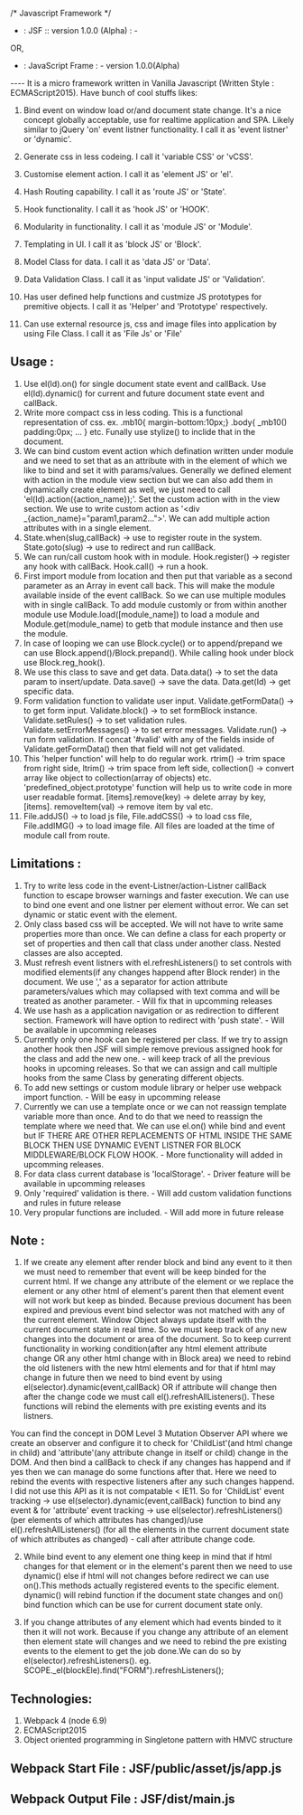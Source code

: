 /* Javascript Framework */
- : JSF :: version 1.0.0 (Alpha) : -

OR,

- : JavaScript Frame : -
version 1.0.0(Alpha)

---- It is a micro framework written in Vanilla Javascript (Written Style : ECMAScript2015). Have bunch of cool stuffs likes: 
1. Bind event on window load or/and document state change. It's a nice concept globally acceptable, use for realtime application and SPA. Likely similar to jQuery 'on' event listner functionality. I call it as 'event listner' or 'dynamic'.

2. Generate css in less codeing. I call it 'variable CSS' or 'vCSS'.

3. Customise element action. I call it as 'element JS' or 'el'.

4. Hash Routing capability. I call it as 'route JS' or 'State'.
 
5. Hook functionality. I call it as 'hook JS' or 'HOOK'.

6. Modularity in functionality. I call it as 'module JS' or 'Module'.

7. Templating in UI. I call it as 'block JS' or 'Block'.

8. Model Class for data. I call it as 'data JS' or 'Data'.

9. Data Validation Class. I call it as 'input validate JS' or 'Validation'.

10. Has user defined help functions and custmize JS prototypes for premitive objects. I call it as 'Helper' and 'Prototype' respectively. 

11. Can use external resource js, css and image files into application by using File Class. I call it as 'File Js' or 'File'

Usage : 
--------
1. Use el(Id).on() for single document state event and callBack. Use el(Id).dynamic() for current and future document state event and callBack.
2. Write more compact css in less coding. This is a functional representation of css. ex. .mb10{ margin-bottom:10px;} .body{ _mb10() padding:0px; ... } etc. Funally use stylize() to inclide that in the document.
3. We can bind custom event action which defination written under module and we need to set that as an attribute with in the element of which we like to bind and set it with params/values. Generally we defined element with action in the module view section but we can also add them in dynamically create element as well, we just need to call  'el(Id).action({action_name});'. Set the custom action with in the view section. We use to write custom action as '<div  _{action_name}="param1,param2..."></div>'. We can add multiple action attributes with in a single element.
4. State.when(slug,callBack) -> use to register route in the system. State.goto(slug) -> use to redirect and run callBack.
5. We can run/call custom hook with in module. Hook.register() -> register any hook with callBack. Hook.call() -> run a hook.
6. First import module from location and then put that variable as a second parameter as an Array in event call back. This will make the module available inside of the event callBack. So we can use multiple modules with in single callBack. To add module customly or from within another module use Module.load([module_name]) to load a module and Module.get(module_name) to getb that module instance and then use the module.
7. In case of looping we can use Block.cycle() or to append/prepand we can use Block.append()/Block.prepand(). While calling hook under block use Block.reg_hook().
8. We use this class to save and get data. Data.data() -> to set the data param to insert/update. Data.save() -> save the data. Data.get(Id) -> get specific data.
9. Form validation function to validate user input. Validate.getFormData() -> to get form input. Validate.block() -> to set formBlock instance. Validate.setRules() -> to set validation rules. Validate.setErrorMessages() -> to set error messages. Validate.run() -> run form validation. If concat '#valid' with any of the fields inside of Validate.getFormData() then that field will not get validated.
10. This 'helper function' will help to do regular work. rtrim() -> trim space from right side, ltrim() -> trim space from left side, collection() -> convert array like object to collection(array of objects) etc. 'predefined_object.prototype' function will help us to write code in more user readable format. [items].remove(key) -> delete array by key, [items]. removeItem(val) -> remove item by val etc.
11. File.addJS() -> to load js file, File.addCSS() -> to load css file, File.addIMG() -> to load image file. All files are loaded at the time of module call from route. 

Limitations : 
--------------
1. Try to write less code in the event-Listner/action-Listner callBack function to escape browser warnings and faster execution. We can use to bind one event and one listner per element without error. We can set dynamic or static event with the element.
2. Only class based css will be accepted. We will not have to write same properties more than once. We can define a class for each property or set of properties and then call that class under another class. Nested classes are also accepted.
3. Must refresh event listners with el.refreshListeners() to set controls with modified elements(if any changes happend after Block render) in the document. We use ',' as a separator for action attribute parameters/values which may collapsed with text comma and will be treated as another parameter. - Will fix that in upcomming releases
4. We use hash as a application navigation or as redirection to different section. Framework will have option to redirect with 'push state'. - Will be available in upcomming releases
5. Currently only one hook can be registered per class. If we try to assign another hook then JSF will simple remove previous assigned hook for the class and add the new one. - will keep track of all the previous hooks in upcoming releases. So that we can assign and call multiple hooks from the same Class by generating different objects.
6. To add new settings or custom module library or helper use webpack import function. - Will be easy in upcomming release 
7. Currently we can use a template once or we can not reassign template variable more than once. And to do that we need to reassign the template where we need that. We can use el.on() while bind and event but IF THERE ARE OTHER REPLACEMENTS OF HTML INSIDE THE SAME BLOCK THEN USE DYNAMIC EVENT LISTNER FOR BLOCK MIDDLEWARE/BLOCK FLOW HOOK. - More functionality will added in upcomming releases.
8. For data class current database is 'localStorage'. - Driver feature will be available in upcomming releases
9. Only 'required' validation is there. - Will add custom validation functions and rules in future release
10. Very propular functions are included. - Will add more in future release

Note :
------
1. If we create any element after render block and bind any event to it then we must need to remember that event will be keep binded for the current html. If we change any attribute of the element or we replace the element or any other html of element's parent then that element event will not work but keep as binded. Because previous document has been expired and previous event bind selector was not matched with any of the current element. Window Object always update itself with the current document state in real time. So we must keep track of any new changes into the document or area of the document. So to keep current functionality in working condition(after any html element attribute change OR any other html change with in Block area) we need to rebind the old listeners with the new html elements and for that if html may change in future then we  need to bind event by using el(selector).dynamic(event,callBack) OR if attribute will change then after the change code we must call el().refreshAllListeners(). These functions will rebind the elements with pre existing events and its listners. 

You can find the concept in DOM Level 3 Mutation Observer API where we create an observer and configure it to check for 'ChildList'(and html change in child) and 'attribute'(any attribute change in itself or child) change in the DOM. And then bind a callBack to check if any changes has happend and if yes then we can manage do some functions after that. Here we need to rebind the events with respective listeners after any such changes happend. I did not use this API as it is not compatable < IE11. So for 'ChildList' event tracking -> use el(selector).dynamic(event,callBack) function to bind any event & for 'attribute' event tracking -> use el(selector).refreshListeners() (per elements of which attributes has changed)/use el().refreshAllListeners() (for all the elements in the current document state of which attributes as changed) - call after attribute change code. 

2. While bind event to any element one thing keep in mind that if html changes for that element or in the element's parent then we need to use dynamic() else if html will not changes before redirect we can use on().This methods actually registered events to the specific element. dynamic() will rebind function if the document state changes and on() bind function which can be use for current document state only.

3. If you change attributes of any element which had events binded to it then it will not work. Because if you change any attribute of an element then element state will changes and we need to rebind the pre existing events to the element to get the job done.We can do so by el(selector).refreshListeners(). eg. SCOPE._el(blockEle).find("FORM").refreshListeners();

Technologies: 
--------------
1. Webpack 4 (node 6.9)
2. ECMAScript2015
3. Object oriented programming in Singletone pattern with HMVC structure 

Webpack Start File : JSF/public/asset/js/app.js
---------------------
Webpack Output File : JSF/dist/main.js
---------------------
